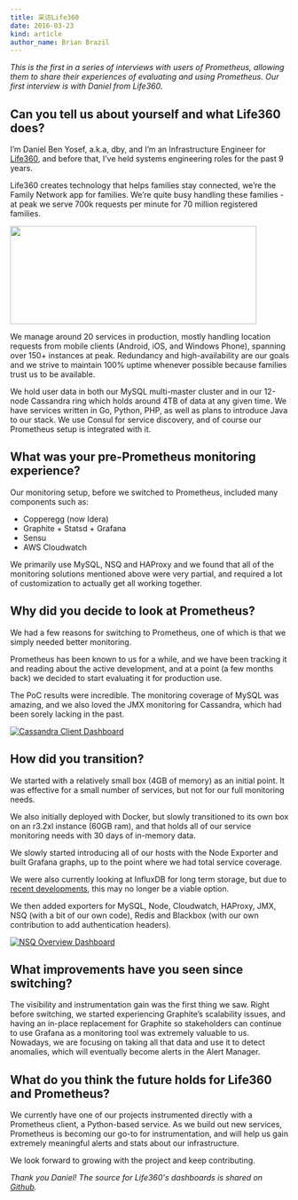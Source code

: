 ```yaml
---
title: 采访Life360
date: 2016-03-23
kind: article
author_name: Brian Brazil
---
```


_This is the first in a series of interviews with users of Prometheus, allowing
them to share their experiences of evaluating and using Prometheus. Our first
interview is with Daniel from Life360._

## Can you tell us about yourself and what Life360 does?

I’m Daniel Ben Yosef, a.k.a, dby, and I’m an Infrastructure Engineer for
[Life360](https://www.life360.com/), and before that, I’ve held systems
engineering roles for the past 9 years.

Life360 creates technology that helps families stay connected, we’re the Family
Network app for families. We’re quite busy handling these families - at peak
we serve 700k requests per minute for 70 million registered families.

[<img src="/assets/blog/2016-03-23/life360_horizontal_logo_gradient_rgb.png" style="width: 444px; height:177px"/>](https://www.life360.com/)

We manage around 20 services in production, mostly handling location requests
from mobile clients (Android, iOS, and Windows Phone), spanning over 150+
instances at peak. Redundancy and high-availability are our goals and we strive
to maintain 100% uptime whenever possible because families trust us to be
available.

We hold user data in both our MySQL multi-master cluster and in our 12-node
Cassandra ring which holds around 4TB of data at any given time. We have
services written in Go, Python, PHP, as well as plans to introduce Java to our
stack. We use Consul for service discovery, and of course our Prometheus setup
is integrated with it.

<!-- more -->

## What was your pre-Prometheus monitoring experience?

Our monitoring setup, before we switched to Prometheus, included many
components such as:

- Copperegg (now Idera)
- Graphite + Statsd + Grafana
- Sensu
- AWS Cloudwatch

We primarily use MySQL, NSQ and HAProxy and we found that all of the monitoring
solutions mentioned above were very partial, and required a lot of
customization to actually get all working together.

## Why did you decide to look at Prometheus?

We had a few reasons for switching to Prometheus, one of which is that we
simply needed better monitoring.

Prometheus has been known to us for a while, and we have been tracking it and
reading about the active development, and at a point (a few months back) we
decided to start evaluating it for production use.

The PoC results were incredible. The monitoring coverage of MySQL was amazing,
and we also loved the JMX monitoring for Cassandra, which had been sorely
lacking in the past.

[![Cassandra Client Dashboard](/assets/blog/2016-03-23/cx_client.png)](/assets/blog/2016-03-23/cx_client.png)

## How did you transition?

We started with a relatively small box (4GB of memory) as an initial point. It
was effective for a small number of services, but not for our full monitoring
needs.

We also initially deployed with Docker, but slowly transitioned to its own box
on an r3.2xl instance (60GB ram), and that holds all of our service monitoring
needs with 30 days of in-memory data.

We slowly started introducing all of our hosts with the Node Exporter and built
Grafana graphs, up to the point where we had total service coverage.

We were also currently looking at InfluxDB for long term storage, but due to
[recent developments](https://influxdata.com/blog/update-on-influxdb-clustering-high-availability-and-monetization/),
this may no longer be a viable option.

We then added exporters for MySQL, Node, Cloudwatch, HAProxy, JMX, NSQ (with a
bit of our own code), Redis and Blackbox (with our own contribution to add
authentication headers).

[![NSQ Overview Dashboard](/assets/blog/2016-03-23/nsq_overview.png)](/assets/blog/2016-03-23/nsq_overview.png)

## What improvements have you seen since switching?

The visibility and instrumentation gain was the first thing we saw. Right
before switching, we started experiencing Graphite’s scalability issues, and
having an in-place replacement for Graphite so stakeholders can continue to use
Grafana as a monitoring tool was extremely valuable to us. Nowadays, we are
focusing on taking all that data and use it to detect anomalies, which will
eventually become alerts in the Alert Manager.

## What do you think the future holds for Life360 and Prometheus?

We currently have one of our projects instrumented directly with a Prometheus
client, a Python-based service. As we build out new services, Prometheus is
becoming our go-to for instrumentation, and will help us gain extremely
meaningful alerts and stats about our infrastructure.

We look forward to growing with the project and keep contributing.

_Thank you Daniel! The source for Life360's dashboards is shared on [Github](https://github.com/life360/prometheus-grafana-dashboards)._
